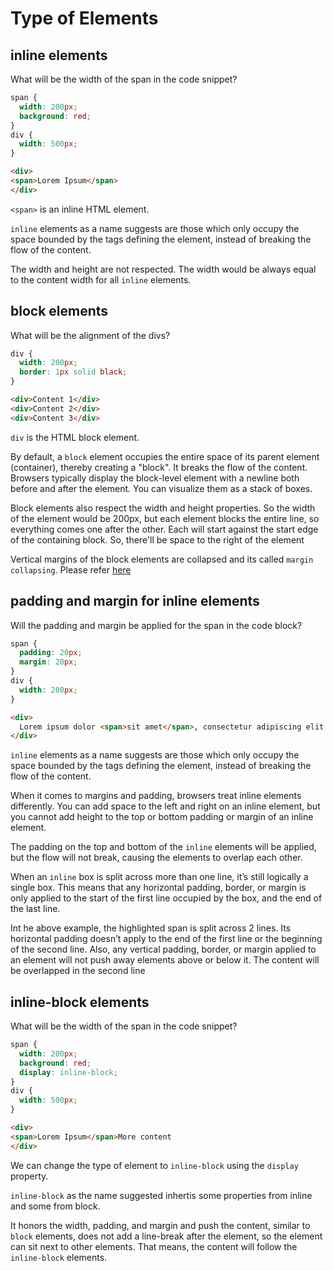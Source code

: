 # Type of Elements

## inline elements

What will be the width of the span in the code snippet?

```CSS
span {
  width: 200px;
  background: red;
}
div {
  width: 500px;
}
```
```HTML
<div>
<span>Lorem Ipsum</span>
</div>
```
`<span>` is an inline HTML element.

`inline` elements as a name suggests are those which only occupy the space bounded by the tags defining the element, instead of breaking the flow of the content.

The width and height are not respected. The width would be always equal to the content width for all `inline` elements.

## block elements

What will be the alignment of the divs?

```CSS
div {
  width: 200px;
  border: 1px solid black;
}
```
```HTML
<div>Content 1</div>
<div>Content 2</div>
<div>Content 3</div>
```

`div` is the HTML block element.

By default, a `block` element occupies the entire space of its parent element (container), thereby creating a "block". It breaks the flow of the content. Browsers typically display the block-level element with a newline both before and after the element. You can visualize them as a stack of boxes.

Block elements also respect the width and height properties. So the width of the element would be 200px, but each element blocks the entire line, so everything comes one after the other. Each will start against the start edge of the containing block. So, there'll be space to the right of the element

Vertical margins of the block elements are collapsed and its called `margin collapsing`. Please refer [here](https://github.com/markandan/Frontend-Focus/tree/master/CSS/collapse-margin)

## padding and margin for inline elements

Will the padding and margin be applied for the span in the code block?
```CSS
span {
  padding: 20px;
  margin: 20px;
}
div {
  width: 200px;
}
```
```HTML
<div>
  Lorem ipsum dolor <span>sit amet</span>, consectetur adipiscing elit. Aliquam quis convallis lectus. Nam ligula elit, vestibulum pharetra vehicula sed, placerat sed felis. Nunc sed lorem ut urna pellentesque gravida vel eu est. Vestibulum volutpat euismod mattis. Pellentesque nec suscipit nibh. Nullam hendrerit et nibh ut placerat. Duis sit amet pharetra ipsum. Curabitur lacinia aliquam gravida.
</div>
```
`inline` elements as a name suggests are those which only occupy the space bounded by the tags defining the element, instead of breaking the flow of the content.

When it comes to margins and padding, browsers treat inline elements differently. You can add space to the left and right on an inline element, but you cannot add height to the top or bottom padding or margin of an inline element.

The padding on the top and bottom of the `inline` elements will be applied, but the flow will not break, causing the elements to overlap each other.

When an `inline` box is split across more than one line, it’s still logically a single box. This means that any horizontal padding, border, or margin is only applied to the start of the first line occupied by the box, and the end of the last line.

Int he above example, the highlighted span is split across 2 lines. Its horizontal padding doesn’t apply to the end of the first line or the beginning of the second line. Also, any vertical padding, border, or margin applied to an element will not push away elements above or below it. The content will be overlapped in the second line

## inline-block elements

What will be the width of the span in the code snippet?

```CSS
span {
  width: 200px;
  background: red;
  display: inline-block;
}
div {
  width: 500px;
}
```
```HTML
<div>
<span>Lorem Ipsum</span>More content
</div>
```

We can change the type of element to `inline-block` using the `display` property.

`inline-block` as the name suggested inhertis some properties from inline and some from block.

It honors the width, padding, and margin and push the content, similar to `block` elements, does not add a line-break after the element, so the element can sit next to other elements. That means, the content will follow the `inline-block` elements.